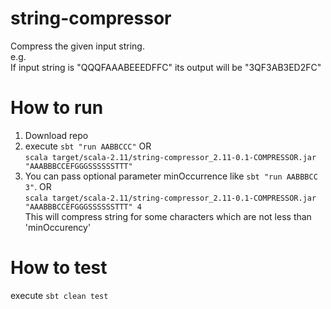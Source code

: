 # string-compressor
Compress the given input string.   
e.g.  
If input string is "QQQFAAABEEEDFFC" its output will be "3QF3AB3ED2FC"  
  
  
# How to run  
1. Download repo  
2. execute `sbt "run AABBCCC"` OR  
`scala target/scala-2.11/string-compressor_2.11-0.1-COMPRESSOR.jar "AAABBBCCEFGGGSSSSSSTTT"`
3. You can pass optional parameter minOccurrence like `sbt "run AABBBCC 3"`. OR  
`scala target/scala-2.11/string-compressor_2.11-0.1-COMPRESSOR.jar "AAABBBCCEFGGGSSSSSSTTT" 4`  
This will compress string for some characters which are not less than 'minOccurency' 

# How to test  
execute `sbt clean test`  